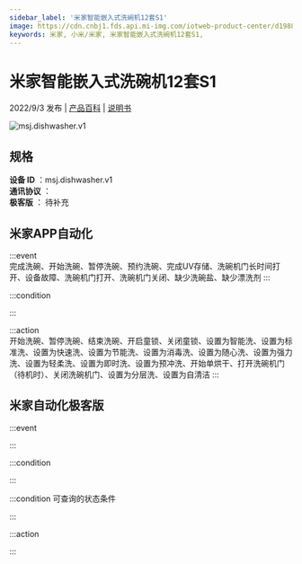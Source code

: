 ```yaml
---
sidebar_label: '米家智能嵌入式洗碗机12套S1'
image: https://cdn.cnbj1.fds.api.mi-img.com/iotweb-product-center/d19886e77c6ede4d37a6843127c76878_1649303332506.png?GalaxyAccessKeyId=AKVGLQWBOVIRQ3XLEW&Expires=9223372036854775807&Signature=Uh3UXkQOwh31ch+wYNKqsAV2Wpo=
keywords: 米家, 小米/米家, 米家智能嵌入式洗碗机12套S1, 
---
```

# 米家智能嵌入式洗碗机12套S1

2022/9/3 发布 | [产品百科](https://home.mi.com/webapp/content/baike/product/index.html?model=msj.dishwasher.v1/) | [说明书](https://home.mi.com/views/introduction.html?model=msj.dishwasher.v1&region=cn)

![msj.dishwasher.v1](https://cdn.cnbj1.fds.api.mi-img.com/iotweb-product-center/d19886e77c6ede4d37a6843127c76878_1649303332506.png?GalaxyAccessKeyId=AKVGLQWBOVIRQ3XLEW&Expires=9223372036854775807&Signature=Uh3UXkQOwh31ch+wYNKqsAV2Wpo=)

## 规格  
> 
**设备 ID** ：msj.dishwasher.v1  
**通讯协议** ：  
**极客版**  ： 待补充 


## 米家APP自动化  

:::event  
完成洗碗、开始洗碗、暂停洗碗、预约洗碗、完成UV存储、洗碗机门长时间打开、设备故障、洗碗机门打开、洗碗机门关闭、缺少洗碗盐、缺少漂洗剂
:::

:::condition  

:::

:::action   
开始洗碗、暂停洗碗、结束洗碗、开启童锁、关闭童锁、设置为智能洗、设置为标准洗、设置为快速洗、设置为节能洗、设置为消毒洗、设置为随心洗、设置为强力洗、设置为轻柔洗、设置为即时洗、设置为预冲洗、开始单烘干、打开洗碗机门（待机时）、关闭洗碗机门、设置为分层洗、设置为自清洁
:::

## 米家自动化极客版  

:::event  

:::

:::condition  

:::

:::condition 可查询的状态条件  

:::

:::action  

:::

        
